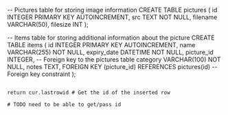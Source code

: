 -- Pictures table for storing image information
CREATE TABLE pictures (
id INTEGER PRIMARY KEY AUTOINCREMENT,
src TEXT NOT NULL,
filename VARCHAR(50),
filesize INT
);

-- Items table for storing additional information about the picture
CREATE TABLE items (
id INTEGER PRIMARY KEY AUTOINCREMENT,
name VARCHAR(255) NOT NULL,
expiry_date DATETIME NOT NULL,
picture_id INTEGER, -- Foreign key to the pictures table
category VARCHAR(100) NOT NULL,
notes TEXT,
FOREIGN KEY (picture_id) REFERENCES pictures(id) -- Foreign key constraint
);

```

return cur.lastrowid # Get the id of the inserted row

# TODO need to be able to get/pass id

```
